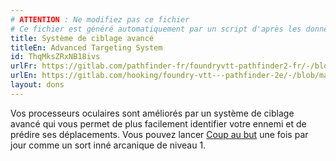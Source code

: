```yaml
---
# ATTENTION : Ne modifiez pas ce fichier
# Ce fichier est généré automatiquement par un script d'après les données du module Foundry VTT officiel et de sa traduction
title: Système de ciblage avancé
titleEn: Advanced Targeting System
id: ThqMksZRxNB18ivs
urlFr: https://gitlab.com/pathfinder-fr/foundryvtt-pathfinder2-fr/-/blob/master/data/feats/ThqMksZRxNB18ivs.htm
urlEn: https://gitlab.com/hooking/foundry-vtt---pathfinder-2e/-/blob/master/packs/data/feats.db/advanced-targeting-system.json
layout: dons
---
```

Vos processeurs oculaires sont améliorés par un système de ciblage avancé qui vous permet de plus facilement identifier votre ennemi et de prédire ses déplacements. Vous pouvez lancer [Coup au but](../sorts/coup-au-but.html) une fois par jour comme un sort inné arcanique de niveau 1.
